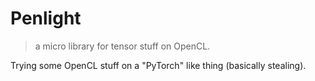 
# Penlight

> a micro library for tensor stuff on OpenCL.

Trying some OpenCL stuff on a "PyTorch" like thing (basically stealing).
